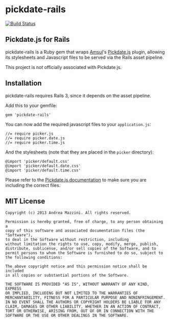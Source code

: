 pickdate-rails
==================

[![Build Status](https://travis-ci.org/andreamazz/pickdate-rails.png)](https://travis-ci.org/andreamazz/pickdate-rails)

Pickdate.js for Rails
--------------------
pickdate-rails is a Ruby gem that wraps [Amsul](https://github.com/amsul)'s [Pickdate.js](http://amsul.ca/pickadate.js/) plugin, allowing its stylesheets and Javascript files to be served via the Rails asset pipeline.

This project is not officially associated with Pickdate.js.


Installation
--------------------
pickdate-rails requires Rails 3, since it depends on the asset pipeline.

Add this to your gemfile:
```
gem 'pickdate-rails'
```

You can now add the required javascript files to your ```application.js```:
```
//= require picker.js
//= require picker.date.js
//= require picker.time.js
```

And the stylesheets (note that they are placed in the ```picker``` directory):
```
@import 'picker/default.css'
@import 'picker/default.date.css'
@import 'picker/default.time.css'
```

Please refer to the [Pickdate.js documentation](http://amsul.ca/pickadate.js/) to make sure you are including the correct files.


MIT License
--------------------
	Copyright (c) 2013 Andrea Mazzini. All rights reserved.

	Permission is hereby granted, free of charge, to any person obtaining a
	copy of this software and associated documentation files (the "Software"),
	to deal in the Software without restriction, including
	without limitation the rights to use, copy, modify, merge, publish,
	distribute, sublicense, and/or sell copies of the Software, and to
	permit persons to whom the Software is furnished to do so, subject to
	the following conditions:

	The above copyright notice and this permission notice shall be included
	in all copies or substantial portions of the Software.

	THE SOFTWARE IS PROVIDED "AS IS", WITHOUT WARRANTY OF ANY KIND, EXPRESS
	OR IMPLIED, INCLUDING BUT NOT LIMITED TO THE WARRANTIES OF
	MERCHANTABILITY, FITNESS FOR A PARTICULAR PURPOSE AND NONINFRINGEMENT.
	IN NO EVENT SHALL THE AUTHORS OR COPYRIGHT HOLDERS BE LIABLE FOR ANY
	CLAIM, DAMAGES OR OTHER LIABILITY, WHETHER IN AN ACTION OF CONTRACT,
	TORT OR OTHERWISE, ARISING FROM, OUT OF OR IN CONNECTION WITH THE
	SOFTWARE OR THE USE OR OTHER DEALINGS IN THE SOFTWARE.